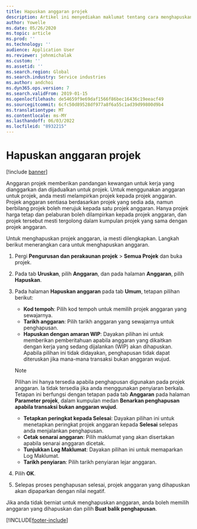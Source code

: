 ```yaml
---
title: Hapuskan anggaran projek
description: Artikel ini menyediakan maklumat tentang cara menghapuskan anggaran projek selepas ia selesai.
author: Yowelle
ms.date: 05/26/2020
ms.topic: article
ms.prod: ''
ms.technology: ''
audience: Application User
ms.reviewer: johnmichalak
ms.custom: ''
ms.assetid: ''
ms.search.region: Global
ms.search.industry: Service industries
ms.author: andchoi
ms.dyn365.ops.version: 7
ms.search.validFrom: 2019-01-15
ms.openlocfilehash: de54659f9e69daf1566f86bec16436c19eeacf49
ms.sourcegitcommit: 6cfc50d89528df977a8f6a55c1ad39d99800d9b4
ms.translationtype: MT
ms.contentlocale: ms-MY
ms.lasthandoff: 06/03/2022
ms.locfileid: "8932215"
---
```

# <a name="eliminate-a-project-estimate"></a>Hapuskan anggaran projek

[!include [banner](../includes/banner.md)]

Anggaran projek memberikan pandangan kewangan untuk kerja yang dianggarkan dan dijadualkan untuk projek. Untuk menggunakan anggaran untuk projek, anda mesti melampirkan projek kepada projek anggaran. Projek anggaran sentiasa berdasarkan projek yang sedia ada, namun berbilang projek boleh merujuk kepada satu projek anggaran. Hanya projek harga tetap dan pelaburan boleh dilampirkan kepada projek anggaran, dan projek tersebut mesti tergolong dalam kumpulan projek yang sama dengan projek anggaran.

Untuk menghapuskan projek anggaran, ia mesti dilengkapkan. Langkah berikut menerangkan cara untuk menghapuskan anggaran.

1. Pergi **Pengurusan dan perakaunan projek** > **Semua Projek** dan buka projek. 
2. Pada tab **Uruskan**, pilih **Anggaran**, dan pada halaman **Anggaran**, pilih **Hapuskan**.
3. Pada halaman **Hapuskan anggaran** pada tab **Umum**, tetapan pilihan berikut:

   - **Kod tempoh**: Pilih kod tempoh untuk memilih projek anggaran yang sewajarnya. 
   - **Tarikh anggaran**: Pilih tarikh anggaran yang sewajarnya untuk penghapusan.
   - **Hapuskan dengan amaran WIP**: Dayakan pilihan ini untuk memberikan pemberitahuan apabila anggaran yang dikaitkan dengan kerja yang sedang dijalankan (WIP) akan dihapuskan. Apabila pilihan ini tidak didayakan, penghapusan tidak dapat diteruskan jika mana-mana transaksi bukan anggaran wujud. 
   > [!NOTE]
   > Pilihan ini hanya tersedia apabila penghapusan digunakan pada projek anggaran. Ia tidak tersedia jika anda menggunakan penyiaran berkala. Tetapan ini berfungsi dengan tetapan pada tab **Anggaran** pada halaman **Parameter projek**, dalam kumpulan medan **Benarkan penghapusan apabila transaksi bukan anggaran wujud**.
   - **Tetapkan peringkat kepada Selesai**: Dayakan pilihan ini untuk menetapkan peringkat projek anggaran kepada **Selesai** selepas anda menjalankan penghapusan.
   - **Cetak senarai anggaran**: Pilih maklumat yang akan disertakan apabila senarai anggaran dicetak.
   - **Tunjukkan Log Maklumat**: Dayakan pilihan ini untuk memaparkan Log Maklumat.
   - **Tarikh penyiaran**: Pilih tarikh penyiaran lejar anggaran.

4.  Pilih **OK**.
5. Selepas proses penghapusan selesai, projek anggaran yang dihapuskan akan dipaparkan dengan nilai negatif. 

Jika anda tidak berniat untuk menghapuskan anggaran, anda boleh memilih anggaran yang dihapuskan dan pilih **Buat balik penghapusan**.   


[!INCLUDE[footer-include](../includes/footer-banner.md)]